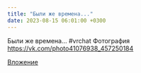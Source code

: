```yaml
---
title: "Были же времена..."
date: 2023-08-15 06:01:00 +0300
---
```


Были же времена...
#vrchat
Фотография
https://vk.com/photo41076938_457250184

[Вложение](https://vk.com/photo41076938_457250184)
